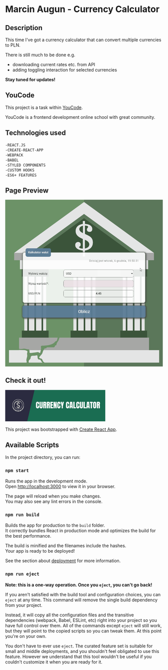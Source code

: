 # Marcin Augun - Currency Calculator

## Description

This time I've got a currency calculator that can convert multiple currencies to PLN.

There is still much to be done e.g. 
- downloading current rates etc. from API
- adding toggling interaction for selected  currencies 
 
**Stay tuned for updates!**
## YouCode

This project is a task within [YouCode](https://youcode.pl/zostawiam-maila/).

YouCode is a frontend development online school with great community.

## Technologies used

    -REACT.JS
    -CREATE-REACT-APP
    -WEBPACK
    -BABEL
    -STYLED COMPONENTS
    -CUSTOM HOOKS
    -ES6+ FEATURES

## Page Preview

![](currency-converter-react-preview.gif)

## Check it out!

[![](readmeIcon.png)](https://marcin10lw.github.io/currency-converter-react/)

This project was bootstrapped with [Create React App](https://github.com/facebook/create-react-app).

## Available Scripts

In the project directory, you can run:

### `npm start`

Runs the app in the development mode.\
Open [http://localhost:3000](http://localhost:3000) to view it in your browser.

The page will reload when you make changes.\
You may also see any lint errors in the console.
### `npm run build`

Builds the app for production to the `build` folder.\
It correctly bundles React in production mode and optimizes the build for the best performance.

The build is minified and the filenames include the hashes.\
Your app is ready to be deployed!

See the section about [deployment](https://facebook.github.io/create-react-app/docs/deployment) for more information.

### `npm run eject`

**Note: this is a one-way operation. Once you `eject`, you can't go back!**

If you aren't satisfied with the build tool and configuration choices, you can `eject` at any time. This command will remove the single build dependency from your project.

Instead, it will copy all the configuration files and the transitive dependencies (webpack, Babel, ESLint, etc) right into your project so you have full control over them. All of the commands except `eject` will still work, but they will point to the copied scripts so you can tweak them. At this point you're on your own.

You don't have to ever use `eject`. The curated feature set is suitable for small and middle deployments, and you shouldn't feel obligated to use this feature. However we understand that this tool wouldn't be useful if you couldn't customize it when you are ready for it.